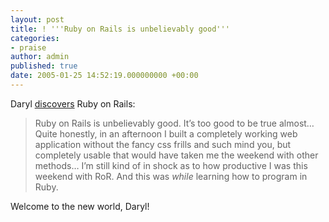 ```yaml
---
layout: post
title: ! '''Ruby on Rails is unbelievably good'''
categories:
- praise
author: admin
published: true
date: 2005-01-25 14:52:19.000000000 +00:00
---
```

<p>Daryl <a href="http://www.wakatara.com/blog/index.php/archives/2005/01/24/why-you-need-to-check-out-ruby-on-rails/">discovers</a> Ruby on Rails:</p>
<blockquote>Ruby on Rails is unbelievably good. It&rsquo;s too good to be true almost&#8230; Quite honestly, in an afternoon I built a completely working web application without the fancy css frills and such mind you, but completely usable that would have taken me the weekend with other methods&#8230; I&rsquo;m still kind of in shock as to how productive I was this weekend with RoR. And this was <i>while</i> learning how to program in Ruby.</blockquote>
<p>Welcome to the new world, Daryl!</p>